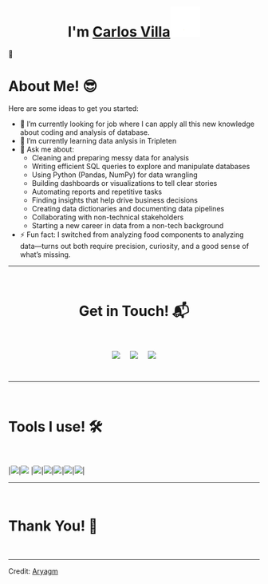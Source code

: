 ## <h1 align="center">I'm <a href="https://github.com/Villacas2003">Carlos Villa<a><img src="https://github.com/Kathryn-Jie/Kathryn-Jie/blob/main/wave.gif" width="60px"/></h1>
 👋

<h1>About Me! 😎</h1>
Here are some ideas to get you started:

- 🔭 I’m currently looking for job where I can apply all this new knowledge about coding and analysis of database.
- 🌱 I’m currently learning data anlysis in Tripleten
- 💬 Ask me about:
   * Cleaning and preparing messy data for analysis
   * Writing efficient SQL queries to explore and manipulate databases
   * Using Python (Pandas, NumPy) for data wrangling
   * Building dashboards or visualizations to tell clear stories
   * Automating reports and repetitive tasks
   * Finding insights that help drive business decisions
   * Creating data dictionaries and documenting data pipelines
   * Collaborating with non-technical stakeholders
   * Starting a new career in data from a non-tech background
- ⚡ Fun fact: I switched from analyzing food components to analyzing data—turns out both require precision, curiosity, and a good sense of what’s missing.
<hr>
<Br>
<h1 align="center">Get in Touch! 📬</h1>
<Br>
<p align="center">
<a href="https://www.linkedin.com/in/carlosvillacas/" target="blank"><img align="center" src="https://img.shields.io/badge/Carlos Villa-0077B5?style=for-the-badge&logo=linkedin&logoColor=white" /></a> &nbsp;&nbsp;&nbsp;  <a href="mailto:villacas2003@gmail.com" target="blank"><img align="center" src="https://img.shields.io/badge/villacas2003@gmail.com-D14836?style=for-the-badge&logo=gmail&logoColor=white" /></a>    &nbsp;&nbsp;&nbsp;       <a href="https://www.github.com/Villacas2003" target="blank"><img align="center" src="https://img.shields.io/badge/Villacas2003-100000?style=for-the-badge&logo=github&logoColor=white" /></a>
</p>
<Br>
<hr>
<Br>
<h1>Tools I use! 🛠️</h1>
<Br>
 
|![](https://img.shields.io/badge/Python-FFD43B?style=for-the-badge&logo=python&logoColor=darkgreen)|![](https://img.shields.io/badge/Jupyter-F37626.svg?&style=for-the-badge&logo=Jupyter&logoColor=white)
|![](https://img.shields.io/badge/conda-342B029.svg?&style=for-the-badge&logo=anaconda&logoColor=white)|![](https://img.shields.io/badge/Pandas-2C2D72?style=for-the-badge&logo=pandas&logoColor=white)|![](https://img.shields.io/badge/Numpy-777BB4?style=for-the-badge&logo=numpy&logoColor=white)|![](https://img.shields.io/badge/Plotly-239120?style=for-the-badge&logo=plotly&logoColor=white)|![](https://img.shields.io/badge/And%20More!-yellow?style=for-the-badge)|
<Br>
<hr>
<Br>
<h1>Thank You! 🤵 </h1>
<Br>

------
  
Credit: [Aryagm](https://github.com/Aryagm)
